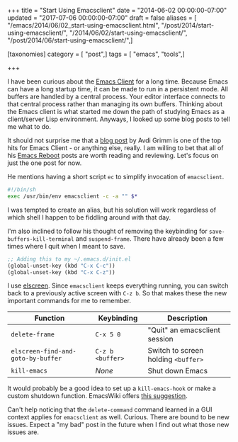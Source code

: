 +++
title = "Start Using Emacsclient"
date = "2014-06-02 00:00:00-07:00"
updated = "2017-07-06 00:00:00-07:00"
draft = false
aliases = [ "/emacs/2014/06/02_start-using-emacsclient.html", "/post/2014/start-using-emacsclient/", "/2014/06/02/start-using-emacsclient/", "/post/2014/06/start-using-emacsclient/",]

[taxonomies]
category = [ "post",]
tags = [ "emacs", "tools",]

+++

[Emacs Client]: http://www.emacswiki.org/emacs/EmacsClient
I have been curious about the [Emacs Client][] for a long time. Because
Emacs can have a long startup time, it can be made to run in a
persistent mode. All buffers are handled by a central process. Your
editor interface connects to that central process rather than
managing its own buffers. Thinking about the Emacs client is what
started me down the path of studying Emacs as a client/server Lisp
environment. Anyways, I looked up some blog posts to tell me what to
do.
<!--more-->

[blog post]: http://devblog.avdi.org/2011/10/27/running-emacs-as-a-server-emacs-reboot-15/
[Emacs Reboot]: http://devblog.avdi.org/category/emacs-reboot/

It should not surprise me that a [blog post][] by Avdi Grimm is one of
the top hits for Emacs Client - or anything else, really. I am
willing to bet that all of his [Emacs Reboot][] posts are worth reading
and reviewing. Let's focus on just the one post for now.

He mentions having a short script `ec` to simplify invocation of
`emacsclient`.

``` sh
#!/bin/sh
exec /usr/bin/env emacsclient -c -a "" $*
```

I was tempted to create an alias, but his solution will work
regardless of which shell I happen to be fiddling around with that
day.

I'm also inclined to follow his thought of removing the keybinding
for `save-buffers-kill-terminal` and `suspend-frame`. There have
already been a few times where I quit when I meant to save.

``` lisp
;; Adding this to my ~/.emacs.d/init.el
(global-unset-key (kbd "C-x C-c"))
(global-unset-key (kbd "C-x C-z"))
```

[elscreen]: http://www.emacswiki.org/emacs/EmacsLispScreen

I use [elscreen][]. Since `emacsclient` keeps everything running, you
can switch back to a previously active screen with `C-z b`. So that
makes these the new important commands for me to remember.

| Function                          | Keybinding       | Description                         |
|-----------------------------------|------------------|-------------------------------------|
| `delete-frame`                    | `C-x 5 0`        | "Quit" an emacsclient session       |
| `elscreen-find-and-goto-by-buffer`| `C-z b <buffer>` | Switch to screen holding `<buffer>` |
| `kill-emacs`                      | *None*           | Shut down Emacs                     |

[this suggestion]: http://www.emacswiki.org/emacs/EmacsAsDaemon#toc7

It would probably be a good idea to set up a `kill-emacs-hook` or
make a custom shutdown function. EmacsWiki offers [this suggestion][].

Can't help noticing that the `delete-command` command learned in a
GUI context applies for `emacsclient` as well. Curious. There are
bound to be new issues. Expect a "my bad" post in the future when I
find out what those new issues are.
